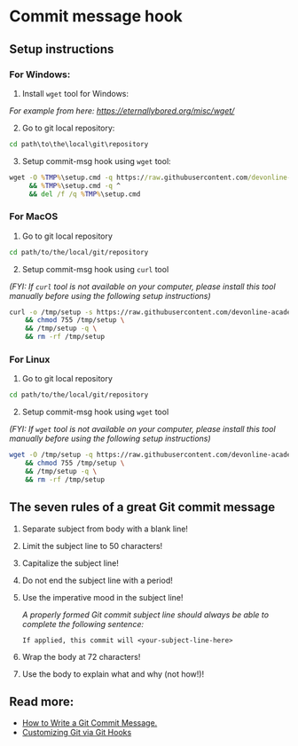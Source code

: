 # Commit message hook

## Setup instructions

### For Windows:

1. Install `wget` tool for Windows:

*For example from here: https://eternallybored.org/misc/wget/*

2. Go to git local repository:

```cmd
cd path\to\the\local\git\repository
```

3. Setup commit-msg hook using `wget` tool:

```cmd
wget -O %TMP%\setup.cmd -q https://raw.githubusercontent.com/devonline-academy/tools/master/git/commit-msg-verifier/setup-win.cmd ^
     && %TMP%\setup.cmd -q ^
     && del /f /q %TMP%\setup.cmd
```

### For MacOS

1. Go to git local repository

```bash
cd path/to/the/local/git/repository
```

2. Setup commit-msg hook using `curl` tool

*(FYI: If `curl` tool is not available on your computer, please install this tool manually before using the following setup instructions)*

```bash
curl -o /tmp/setup -s https://raw.githubusercontent.com/devonline-academy/tools/master/git/commit-msg-verifier/setup-mac.sh \
    && chmod 755 /tmp/setup \
    && /tmp/setup -q \
    && rm -rf /tmp/setup
```

### For Linux

1. Go to git local repository

```bash
cd path/to/the/local/git/repository
```

2. Setup commit-msg hook using `wget` tool

*(FYI: If `wget` tool is not available on your computer, please install this tool manually before using the following setup instructions)*

```bash
wget -O /tmp/setup -q https://raw.githubusercontent.com/devonline-academy/tools/master/git/commit-msg-verifier/setup-lin.sh \
    && chmod 755 /tmp/setup \
    && /tmp/setup -q \
    && rm -rf /tmp/setup
```
   

## The seven rules of a great Git commit message

1. Separate subject from body with a blank line!
2. Limit the subject line to 50 characters!
3. Capitalize the subject line!
4. Do not end the subject line with a period!
5. Use the imperative mood in the subject line!

   *A properly formed Git commit subject line should always be able to complete the following sentence:*

   `If applied, this commit will <your-subject-line-here>`

6. Wrap the body at 72 characters!
7. Use the body to explain what and why (not how!)!

## Read more:

* [How to Write a Git Commit Message.](https://chris.beams.io/posts/git-commit/)
* [Customizing Git via Git Hooks](https://git-scm.com/book/en/v2/Customizing-Git-Git-Hooks)